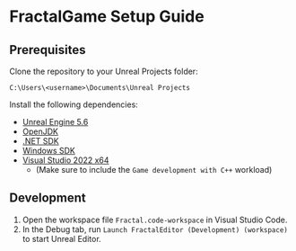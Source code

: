 # FractalGame Setup Guide

## Prerequisites

Clone the repository to your Unreal Projects folder:

```plaintext
C:\Users\<username>\Documents\Unreal Projects
```

Install the following dependencies:

- [Unreal Engine 5.6](https://www.unrealengine.com/en-US/download)
- [OpenJDK](https://developers.redhat.com/products/openjdk/download)
- [.NET SDK](https://dotnet.microsoft.com/en-us/download/dotnet?cid=getdotnetcorecli)
- [Windows SDK](https://developer.microsoft.com/en-us/windows/downloads/windows-sdk)
- [Visual Studio 2022 x64](https://visualstudio.microsoft.com/downloads/)
  - (Make sure to include the `Game development with C++` workload)

## Development

1. Open the workspace file `Fractal.code-workspace` in Visual Studio Code.
2. In the Debug tab, run `Launch FractalEditor (Development) (workspace)` to start Unreal Editor.
